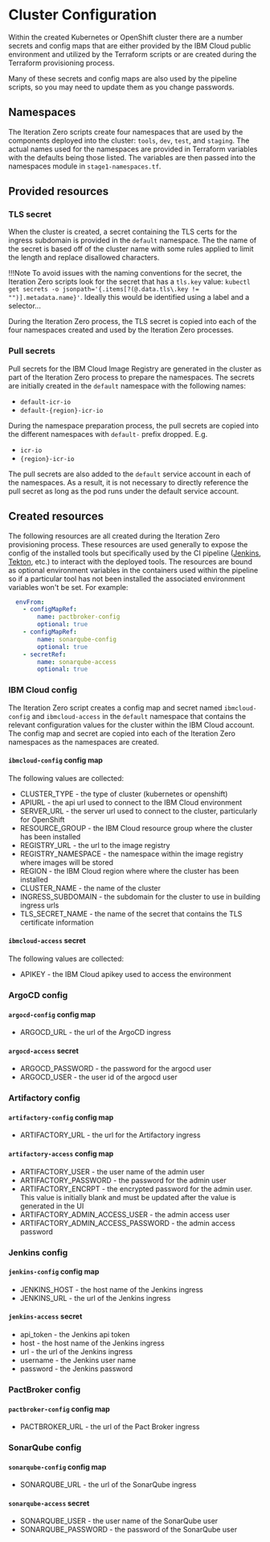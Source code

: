# Cluster Configuration

<!--- cSpell:ignore jsonpath APIKEY APIURL ENCRPT pactbroker -->

Within the created Kubernetes or OpenShift cluster there are a number secrets and config maps that are either provided by the IBM Cloud public environment and utilized by the Terraform scripts or are created during the Terraform provisioning process.

Many of these secrets and config maps are also used by the pipeline scripts, so you may need to update them as you change passwords.

## Namespaces

The Iteration Zero scripts create four namespaces that are used by the components deployed into the cluster: `tools`, `dev`, `test`, and `staging`. The actual names used for the namespaces are provided in Terraform variables with the defaults being those listed. The variables are then passed into the namespaces module in `stage1-namespaces.tf`.

## Provided resources

### TLS secret

When the cluster is created, a secret containing the TLS certs for the ingress subdomain is provided in the `default` namespace. The the name of the secret is based off of the cluster name with some rules applied to limit the length and replace disallowed characters.

!!!Note
    To avoid issues with the naming conventions for the secret, the Iteration Zero scripts look for the secret that has a `tls.key` value: `kubectl get secrets -o jsonpath='{.items[?(@.data.tls\.key != "")].metadata.name}'`.  Ideally this would be identified using a label and a selector...

During the Iteration Zero process, the TLS secret is copied into each of the four namespaces created and used by the Iteration Zero processes.

### Pull secrets

Pull secrets for the IBM Cloud Image Registry are generated in the cluster as part of the Iteration Zero process to prepare the namespaces. The secrets are initially created in the `default` namespace with the following names:

- `default-icr-io`
- `default-{region}-icr-io`

During the namespace preparation process, the pull secrets are copied into the different namespaces with `default-` prefix dropped. E.g.

- `icr-io`
- `{region}-icr-io`

The pull secrets are also added to the `default` service account in each of the namespaces. As a result, it is not necessary to directly reference the pull secret as long as the pod runs under the default service account.

## Created resources

The following resources are all created during the Iteration Zero provisioning process. These resources
are used generally to expose the config of the installed tools but specifically used by the CI pipeline ([Jenkins](../../reference/tools/jenkins.md), [Tekton](../../reference/tools/tekton.md), etc.) to interact with the deployed tools. The resources are bound as optional environment variables in the containers used within the pipeline so if a particular tool has not been installed the associated environment variables won't be set. For example:

```yaml
  envFrom:
    - configMapRef:
        name: pactbroker-config
        optional: true
    - configMapRef:
        name: sonarqube-config
        optional: true
    - secretRef:
        name: sonarqube-access
        optional: true
```

### IBM Cloud config

The Iteration Zero script creates a config map and secret named `ibmcloud-config` and `ibmcloud-access`
in the `default` namespace that contains the relevant configuration values for the cluster within the IBM  Cloud account. The config map and secret are copied into each of the Iteration Zero namespaces as the namespaces are created.

#### `ibmcloud-config` config map

The following values are collected:

- CLUSTER_TYPE - the type of cluster (kubernetes or openshift)
- APIURL - the api url used to connect to the IBM Cloud environment
- SERVER_URL - the server url used to connect to the cluster, particularly for OpenShift
- RESOURCE_GROUP - the IBM Cloud resource group where the cluster has been installed
- REGISTRY_URL - the url to the image registry
- REGISTRY_NAMESPACE - the namespace within the image registry where images will be stored
- REGION - the IBM Cloud region where where the cluster has been installed
- CLUSTER_NAME - the name of the cluster
- INGRESS_SUBDOMAIN - the subdomain for the cluster to use in building ingress urls
- TLS_SECRET_NAME - the name of the secret that contains the TLS certificate information

#### `ibmcloud-access` secret

The following values are collected:

- APIKEY - the IBM Cloud apikey used to access the environment

### ArgoCD config

#### `argocd-config` config map

- ARGOCD_URL - the url of the ArgoCD ingress

#### `argocd-access` secret

- ARGOCD_PASSWORD - the password for the argocd user
- ARGOCD_USER - the user id of the argocd user

### Artifactory config

#### `artifactory-config` config map

- ARTIFACTORY_URL - the url for the Artifactory ingress

#### `artifactory-access` config map

- ARTIFACTORY_USER - the user name of the admin user
- ARTIFACTORY_PASSWORD - the password for the admin user
- ARTIFACTORY_ENCRPT - the encrypted password for the admin user. This value is initially blank
and must be updated after the value is generated in the UI
- ARTIFACTORY_ADMIN_ACCESS_USER - the admin access user
- ARTIFACTORY_ADMIN_ACCESS_PASSWORD - the admin access password

### Jenkins config

#### `jenkins-config` config map

- JENKINS_HOST - the host name of the Jenkins ingress
- JENKINS_URL - the url of the Jenkins ingress

#### `jenkins-access` secret

- api_token - the Jenkins api token
- host - the host name of the Jenkins ingress
- url - the url of the Jenkins ingress
- username - the Jenkins user name
- password - the Jenkins password

### PactBroker config

#### `pactbroker-config` config map

- PACTBROKER_URL - the url of the Pact Broker ingress

### SonarQube config

#### `sonarqube-config` config map

- SONARQUBE_URL - the url of the SonarQube ingress

#### `sonarqube-access` secret

- SONARQUBE_USER - the user name of the SonarQube user
- SONARQUBE_PASSWORD - the password of the SonarQube user
